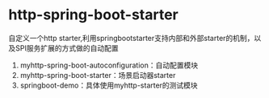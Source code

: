 # http-spring-boot-starter
自定义一个http starter,利用springbootstarter支持内部和外部starter的机制，以及SPI服务扩展的方式做的自动配置

1. myhttp-spring-boot-autoconfiguration：自动配置模块 
2. myhttp-spring-boot-starter：场景启动器starter 
3. springboot-demo：具体使用myhttp-starter的测试模块 
